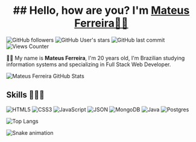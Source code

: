 <div>
  <h1 align="center">
    ## Hello, how are you? I'm 
    <a href="https://www.linkedin.com/in/mateustmf/">Mateus Ferreira👋🏻</a>
  </h1>
</div>



![GitHub followers](https://img.shields.io/github/followers/MateusTMF?style=flat&color=9644F4)
![GitHub User's stars](https://img.shields.io/github/stars/MateusTMF?style=flat&color=9644F4)
![GitHub last commit](https://img.shields.io/github/last-commit/MateusTMF/MateusTMF?style=flat&color=9644F4)
![Views Counter](https://komarev.com/ghpvc/?username=MateusTMF&color=blueviolet)

🧔🏻 My name is **Mateus Ferreira**, I'm 20 years old, I'm Brazilian studying information systems and specializing in Full Stack Web Developer.


<img alt="Mateus Ferreira GitHub Stats" src="https://github-readme-stats.vercel.app/api?username=MateusTMF&theme=midnight-purple&show_icons=true&hide_border=true" title="Mateus Ferreira GitHub Stats"/>

<!-- Skills -->

## Skills 👨🏻‍💻

<!-- Languages, libs and frameworks -->

![HTML5](https://img.shields.io/badge/-HTML-000?style=flat&logo=HTML5&logoColor=9644F4)
![CSS3](https://img.shields.io/badge/-CSS-000?style=flat&logo=CSS3&logoColor=9644F4)
![JavaScript](https://img.shields.io/badge/-JavaScript-000?fff&style=flat&logo=javascript&logoColor=9644F4)
![JSON](https://img.shields.io/badge/-JSON-000?style=flat&logo=json&logoColor=9644F4)
![MongoDB](https://img.shields.io/badge/-MongoDB-000?style=flat&logoColor=9644F4&logo=mongodb)
![Java](https://img.shields.io/badge/java-000.svg?style=for-the-badge&logo=openjdk&logoColor=9644F4)
![Postgres](https://img.shields.io/badge/postgres-000.svg?style=for-the-badge&logo=postgresql&logoColor=9644F4)



<img alt="Top Langs" src="https://github-readme-stats.vercel.app/api/top-langs/?username=MateusTMF&layout=compact&theme=midnight-purple&hide_border=true" title="Top Langs"/>

![Snake animation](https://github.com/MateusTMF/MateusTMF/blob/output/github-contribution-grid-snake.svg)
